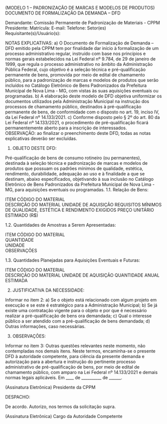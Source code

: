 (MODELO 1 – PADRONIZAÇÃO DE MARCAS E MODELOS DE PRODUTOS)
DOCUMENTO DE FORMALIZAÇÃO DA DEMANDA – DFD

Demandante: Comissão Permanente de Padronização de Materiais - CPPM
Presidente:  	Matrícula:
E-mail: 	Telefone: 
Setor(es) Requisitante(s)/Usuário(s):








NOTAS EXPLICATIVAS:
a)	O Documento de Formalização de Demanda – DFD emitido pela CPPM tem por finalidade dar início à formalização de um processo administrativo regular, instruído com base nos princípios e normas gerais estabelecidos na Lei Federal nº 9.784, de 29 de janeiro de 1999, que regula o processo administrativo no âmbito da Administração Pública Federal, cujo objetivo é a seleção técnica e pré-qualificação permanente de bens, promovida por meio de edital de chamamento público, para a padronização de marcas e modelos de produtos que serão incluídos no Catálogo Eletrônico de Bens Padronizados da Prefeitura Municipal de Nova Lima - MG, com vistas às suas aquisições eventuais ou programadas.
b)	A elaboração deste modelo de DFD objetiva uniformizar os documentos utilizados pela Administração Municipal na instrução dos processos de chamamento público, destinados à pré-qualificação permanente de bens, de conformidade com o disposto no art. 19, inciso IV, da Lei Federal nº 14.133/2021.
c)	Conforme disposto pelo § 2º do art. 80 da Lei Federal nº 14.133/2021, o procedimento de pré-qualificação ficará permanentemente aberto para a inscrição de interessados.  
OBSERVAÇÃO: ao finalizar o preenchimento deste DFD, todas as notas explicativas deverão ser excluídas.

1.	OBJETO DESTE DFD:

Pré-qualificação de bens de consumo rotineiro (ou permanentes), destinada à seleção técnica e padronização de marcas e modelos de produtos que possuam os padrões mínimos de qualidade, estética, rendimento, durabilidade, adequação ao uso e à finalidade a que se destinam, abaixo especificados, objetivando à sua inclusão no Catálogo Eletrônico de Bens Padronizados da Prefeitura Municipal de Nova Lima - MG, para aquisições eventuais ou programadas.
1.1.	Relação de Bens:	

ITEM	CÓDIGO DO 
MATERIAL 	
DESCRIÇÃO DO MATERIAL 	UNIDADE DE AQUISIÇÃO	REQUISITOS MÍNIMOS DE QUALIDADE, ESTÉTICA E RENDIMENTO EXIGIDOS	PREÇO UNITÁRIO ESTIMADO (R$)
					
					
					
					
					

1.2.	Quantidades de Amostras a Serem Apresentadas:

ITEM	CÓDIGO DO MATERIAL	
QUANTIDADE 	
UNIDADE 	
OBSERVAÇÕES
				
				
				
				
				

1.3.	Quantidades Planejadas para Aquisições Eventuais e Futuras:

ITEM	CÓDIGO DO MATERIAL	
DESCRIÇÃO DO MATERIAL 	UNIDADE DE AQUISIÇÃO	QUANTIDADE ANUAL
ESTIMADA
				
				
				
				
				

2.	JUSTIFICATIVA DA NECESSIDADE:

Informar no item 2:
a)	Se o objeto está relacionado com algum projeto em execução e se este é estratégico para a Administração Municipal;
b)	Se já existe uma contratação vigente para o objeto e por que é necessário realizar a pré-qualificação de bens ora demandada;
c)	Qual o interesse público a ser atendido com a pré-qualificação de bens demandada;
d)	Outras informações, caso necessárias.

3.	OBSERVAÇÕES: 

Informar no item 3:
Outras questões relevantes neste momento, não contempladas nos demais itens.
Neste termos, encaminha-se o presente DFD à autoridade competente, para ciência da presente demanda e autorização para a abertura e instrução do pertinente processo administrativo de pré-qualificação de bens, por meio de edital de chamamento público, com amparo na Lei Federal nº 14.133/2021 e demais normas legais aplicáveis.
Em ____ de __________ de ______. 



(Assinatura Eletrônica)
Presidente da CPPM




DESPACHO:

De acordo. Autorizo, nos termos da solicitação supra.



(Assinatura Eletrônica)
Cargo da Autoridade Competente
